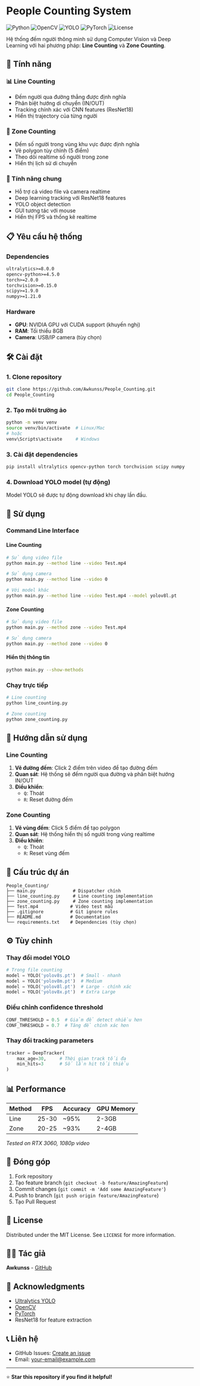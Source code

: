 # People Counting System

![Python](https://img.shields.io/badge/python-v3.8+-blue.svg)
![OpenCV](https://img.shields.io/badge/OpenCV-4.x-green.svg)
![YOLO](https://img.shields.io/badge/YOLO-v8-orange.svg)
![PyTorch](https://img.shields.io/badge/PyTorch-2.x-red.svg)
![License](https://img.shields.io/badge/license-MIT-blue.svg)

Hệ thống đếm người thông minh sử dụng Computer Vision và Deep Learning với hai phương pháp: **Line Counting** và **Zone Counting**.

## 🚀 Tính năng

### 📊 Line Counting
- Đếm người qua đường thẳng được định nghĩa
- Phân biệt hướng di chuyển (IN/OUT)
- Tracking chính xác với CNN features (ResNet18)
- Hiển thị trajectory của từng người

### 🏢 Zone Counting  
- Đếm số người trong vùng khu vực được định nghĩa
- Vẽ polygon tùy chỉnh (5 điểm)
- Theo dõi realtime số người trong zone
- Hiển thị lịch sử di chuyển

### 🔧 Tính năng chung
- Hỗ trợ cả video file và camera realtime
- Deep learning tracking với ResNet18 features
- YOLO object detection
- GUI tương tác với mouse
- Hiển thị FPS và thống kê realtime

## 📋 Yêu cầu hệ thống

### Dependencies
```txt
ultralytics>=8.0.0
opencv-python>=4.5.0
torch>=2.0.0
torchvision>=0.15.0
scipy>=1.9.0
numpy>=1.21.0
```

### Hardware
- **GPU**: NVIDIA GPU với CUDA support (khuyến nghị)
- **RAM**: Tối thiểu 8GB
- **Camera**: USB/IP camera (tùy chọn)

## 🛠️ Cài đặt

### 1. Clone repository
```bash
git clone https://github.com/Awkunss/People_Counting.git
cd People_Counting
```

### 2. Tạo môi trường ảo
```bash
python -m venv venv
source venv/bin/activate  # Linux/Mac
# hoặc
venv\Scripts\activate     # Windows
```

### 3. Cài đặt dependencies
```bash
pip install ultralytics opencv-python torch torchvision scipy numpy
```

### 4. Download YOLO model (tự động)
Model YOLO sẽ được tự động download khi chạy lần đầu.

## 🎯 Sử dụng

### Command Line Interface

#### Line Counting
```bash
# Sử dụng video file
python main.py --method line --video Test.mp4

# Sử dụng camera
python main.py --method line --video 0

# Với model khác
python main.py --method line --video Test.mp4 --model yolov8l.pt
```

#### Zone Counting
```bash
# Sử dụng video file
python main.py --method zone --video Test.mp4

# Sử dụng camera
python main.py --method zone --video 0
```

#### Hiển thị thông tin
```bash
python main.py --show-methods
```

### Chạy trực tiếp
```bash
# Line counting
python line_counting.py

# Zone counting  
python zone_counting.py
```

## 📖 Hướng dẫn sử dụng

### Line Counting
1. **Vẽ đường đếm**: Click 2 điểm trên video để tạo đường đếm
2. **Quan sát**: Hệ thống sẽ đếm người qua đường và phân biệt hướng IN/OUT
3. **Điều khiển**:
   - `Q`: Thoát
   - `R`: Reset đường đếm

### Zone Counting
1. **Vẽ vùng đếm**: Click 5 điểm để tạo polygon
2. **Quan sát**: Hệ thống hiển thị số người trong vùng realtime
3. **Điều khiển**:
   - `Q`: Thoát
   - `R`: Reset vùng đếm

## 📁 Cấu trúc dự án

```
People_Counting/
├── main.py              # Dispatcher chính
├── line_counting.py     # Line counting implementation
├── zone_counting.py     # Zone counting implementation
├── Test.mp4            # Video test mẫu
├── .gitignore          # Git ignore rules
├── README.md           # Documentation
└── requirements.txt    # Dependencies (tùy chọn)
```

## ⚙️ Tùy chỉnh

### Thay đổi model YOLO
```python
# Trong file counting
model = YOLO('yolov8s.pt')  # Small - nhanh
model = YOLO('yolov8m.pt')  # Medium  
model = YOLO('yolov8l.pt')  # Large - chính xác
model = YOLO('yolov8x.pt')  # Extra Large
```

### Điều chỉnh confidence threshold
```python
CONF_THRESHOLD = 0.5  # Giảm để detect nhiều hơn
CONF_THRESHOLD = 0.7  # Tăng để chính xác hơn
```

### Thay đổi tracking parameters
```python
tracker = DeepTracker(
    max_age=30,     # Thời gian track tối đa
    min_hits=3      # Số lần hit tối thiểu
)
```

## 📊 Performance

| Method | FPS | Accuracy | GPU Memory |
|--------|-----|----------|------------|
| Line   | 25-30 | ~95% | 2-3GB |
| Zone   | 20-25 | ~93% | 2-4GB |

*Tested on RTX 3060, 1080p video*

## 🤝 Đóng góp

1. Fork repository
2. Tạo feature branch (`git checkout -b feature/AmazingFeature`)
3. Commit changes (`git commit -m 'Add some AmazingFeature'`)
4. Push to branch (`git push origin feature/AmazingFeature`)
5. Tạo Pull Request

## 📝 License

Distributed under the MIT License. See `LICENSE` for more information.

## 👨‍💻 Tác giả

**Awkunss** - [GitHub](https://github.com/Awkunss)

## 🙏 Acknowledgments

- [Ultralytics YOLO](https://github.com/ultralytics/ultralytics)
- [OpenCV](https://opencv.org/)
- [PyTorch](https://pytorch.org/)
- ResNet18 for feature extraction

## 📞 Liên hệ

- GitHub Issues: [Create an issue](https://github.com/Awkunss/People_Counting/issues)
- Email: your-email@example.com

---

⭐ **Star this repository if you find it helpful!**